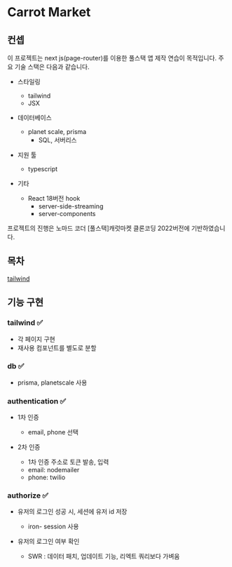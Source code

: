 # Carrot Market

## 컨셉

이 프로젝트는 next js(page-router)를 이용한 풀스택 앱 제작 연습이 목적입니다.
주요 기술 스택은 다음과 같습니다.

- 스타일링

  - tailwind
  - JSX

- 데이터베이스

  - planet scale, prisma
    - SQL, 서버리스

- 지원 툴

  - typescript

- 기타
  - React 18버전 hook
    - server-side-streaming
    - server-components

프로젝트의 진행은 노마드 코더 \[풀스택\]캐럿마켓 클론코딩 2022버전에 기반하였습니다.

## 목차

[tailwind](#tailwind)

## 기능 구현

### tailwind ✅

- 각 페이지 구현
- 재사용 컴포넌트를 별도로 분할

### db ✅

- prisma, planetscale 사용

### authentication ✅

- 1차 인증

  - email, phone 선택

- 2차 인증
  - 1차 인증 주소로 토큰 발송, 입력
  - email: nodemailer
  - phone: twilio

### authorize ✅

- 유저의 로그인 성공 시, 세션에 유저 id 저장

  - iron- session 사용

- 유저의 로그인 여부 확인
  - SWR : 데이터 패치, 업데이트 기능, 리엑트 쿼리보다 가벼움
